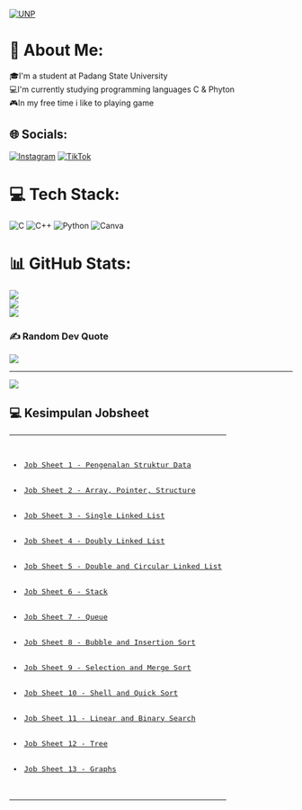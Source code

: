  [![UNP](https://unp.ac.id/nfs-assets/all/images/logo_unp_white.png)](https://unp.ac.id/)
# 💫 About Me:
🎓I'm a student at Padang State University<br>💻I'm currently studying programming languages C & Phyton<br>🎮In my free time i like to playing game<br>


## 🌐 Socials:
[![Instagram](https://img.shields.io/badge/Instagram-%23E4405F.svg?logo=Instagram&logoColor=white)](https://instagram.com/ryan.zkr) [![TikTok](https://img.shields.io/badge/TikTok-%23000000.svg?logo=TikTok&logoColor=white)](https://tiktok.com/@azuragaksi)

# 💻 Tech Stack:
![C](https://img.shields.io/badge/c-%2300599C.svg?style=for-the-badge&logo=c&logoColor=white) ![C++](https://img.shields.io/badge/c++-%2300599C.svg?style=for-the-badge&logo=c%2B%2B&logoColor=white) ![Python](https://img.shields.io/badge/python-3670A0?style=for-the-badge&logo=python&logoColor=ffdd54) ![Canva](https://img.shields.io/badge/Canva-%2300C4CC.svg?style=for-the-badge&logo=Canva&logoColor=white)
# 📊 GitHub Stats:
![](https://github-readme-stats.vercel.app/api?username=QadrianZakhri&theme=yeblu&hide_border=false&include_all_commits=true&count_private=false)<br/>
![](https://github-readme-streak-stats.herokuapp.com/?user=QadrianZakhri&theme=yeblu&hide_border=false)<br/>
![](https://github-readme-stats.vercel.app/api/top-langs/?username=QadrianZakhri&theme=yeblu&hide_border=false&include_all_commits=true&count_private=false&layout=compact)

### ✍️ Random Dev Quote
![](https://quotes-github-readme.vercel.app/api?type=horizontal&theme=tokyonight)

---
[![](https://visitcount.itsvg.in/api?id=QadrianZakhri&icon=0&color=6)](https://visitcount.itsvg.in)

<!-- Proudly created with GPRM ( https://gprm.itsvg.in ) -->


<h2 id="navigator"> 💻 Kesimpulan Jobsheet</h2>
<table>
<tr>
<td>
<pre>
<list>
  <li><a href="#js1">Job Sheet 1 - Pengenalan Struktur Data</a></li>
  <li><a href="#js2">Job Sheet 2 - Array, Pointer, Structure</a></li>
  <li><a href="#js3">Job Sheet 3 - Single Linked List</a></li>
  <li><a href="#js4">Job Sheet 4 - Doubly Linked List</a></li>
  <li><a href="#js5">Job Sheet 5 - Double and Circular Linked List</a></li>
  <li><a href="#js6">Job Sheet 6 - Stack</a></li>
  <li><a href="#js7">Job Sheet 7 - Queue</a></li>
  <li><a href="#js8">Job Sheet 8 - Bubble and Insertion Sort</a></li>
  <li><a href="#js9">Job Sheet 9 - Selection and Merge Sort</a></li>
  <li><a href="#js10">Job Sheet 10 - Shell and Quick Sort</a></li>
  <li><a href="#js11">Job Sheet 11 - Linear and Binary Search</a></li>
  <li><a href="#js12">Job Sheet 12 - Tree</a></li>
  <li><a href="#js13">Job Sheet 13 - Graphs</a></li>
</list>
</pre>
</td>
</tr>
</table>

